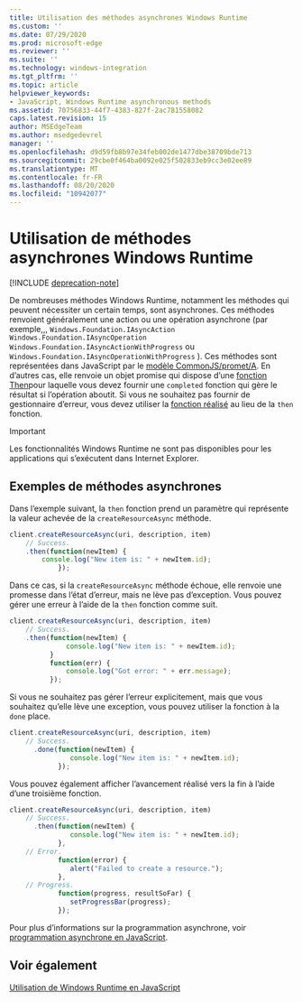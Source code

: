 ```yaml
---
title: Utilisation des méthodes asynchrones Windows Runtime
ms.custom: ''
ms.date: 07/29/2020
ms.prod: microsoft-edge
ms.reviewer: ''
ms.suite: ''
ms.technology: windows-integration
ms.tgt_pltfrm: ''
ms.topic: article
helpviewer_keywords:
- JavaScript, Windows Runtime asynchronous methods
ms.assetid: 70756833-44f7-4383-827f-2ac781558082
caps.latest.revision: 15
author: MSEdgeTeam
ms.author: msedgedevrel
manager: ''
ms.openlocfilehash: d9d59fb8b97e34feb002de1477dbe38709bde713
ms.sourcegitcommit: 29cbe0f464ba0092e025f502833eb9cc3e02ee89
ms.translationtype: MT
ms.contentlocale: fr-FR
ms.lasthandoff: 08/20/2020
ms.locfileid: "10942077"
---
```

# Utilisation de méthodes asynchrones Windows Runtime  

[!INCLUDE [deprecation-note](../includes/legacy-edge-note.md)]  

De nombreuses méthodes Windows Runtime, notamment les méthodes qui peuvent nécessiter un certain temps, sont asynchrones.  Ces méthodes renvoient généralement une action ou une opération asynchrone (par exemple,,, `Windows.Foundation.IAsyncAction` `Windows.Foundation.IAsyncOperation` `Windows.Foundation.IAsyncActionWithProgress` ou `Windows.Foundation.IAsyncOperationWithProgress` \).  Ces méthodes sont représentées dans JavaScript par le [modèle CommonJS/promet/A][CommonjsWikiPromises].  En d’autres cas, elle renvoie un objet promise qui dispose d’une [fonction Then][PreviousVersionsWindowsAppsBr229728]pour laquelle vous devez fournir une `completed` fonction qui gère le résultat si l’opération aboutit.  Si vous ne souhaitez pas fournir de gestionnaire d’erreur, vous devez utiliser la [fonction réalisé][PreviousVersionsWindowsAppsHr701079] au lieu de la `then` fonction.  

> [!IMPORTANT]
> Les fonctionnalités Windows Runtime ne sont pas disponibles pour les applications qui s’exécutent dans Internet Explorer.  

## Exemples de méthodes asynchrones  

Dans l’exemple suivant, la `then` fonction prend un paramètre qui représente la valeur achevée de la `createResourceAsync` méthode.  

```javascript
client.createResourceAsync(uri, description, item)
    // Success.
    .then(function(newItem) {
        console.log("New item is: " + newItem.id);
            });
```  

Dans ce cas, si la `createResourceAsync` méthode échoue, elle renvoie une promesse dans l’état d’erreur, mais ne lève pas d’exception.  Vous pouvez gérer une erreur à l’aide de la `then` fonction comme suit.  

```javascript
client.createResourceAsync(uri, description, item)
    // Success.
    .then(function(newItem) {
              console.log("New item is: " + newItem.id);
          }
          function(err) {
              console.log("Got error: " + err.message);
          });
```  

Si vous ne souhaitez pas gérer l’erreur explicitement, mais que vous souhaitez qu’elle lève une exception, vous pouvez utiliser la fonction à la `done` place.  

```javascript
client.createResourceAsync(uri, description, item)
    // Success.
      .done(function(newItem) {
               console.log("New item is: " + newItem.id);
            });
```  

Vous pouvez également afficher l’avancement réalisé vers la fin à l’aide d’une troisième fonction.  

```javascript
client.createResourceAsync(uri, description, item)
    // Success.
      .then(function(newItem) {
               console.log("New item is: " + newItem.id);
            },
    // Error.
            function(error) {
               alert("Failed to create a resource.");
            },
    // Progress.
            function(progress, resultSoFar) {
               setProgressBar(progress);
            });
```  

Pour plus d’informations sur la programmation asynchrone, voir [programmation asynchrone en JavaScript][PreviousVersionsWindowsAppsHh700330].  

## Voir également  

[Utilisation de Windows Runtime en JavaScript][WindowsRuntimeJavascript]  

<!-- links -->  

[WindowsRuntimeJavascript]: ./using-the-windows-runtime-in-javascript.md "Utilisation de Windows Runtime en JavaScript | Documents Microsoft"  

[PreviousVersionsWindowsAppsBr229728]: /previous-versions/windows/apps/br229728(v=win.10) "Promise, méthode | Documents Microsoft"  
[PreviousVersionsWindowsAppsHh700330]: /previous-versions/windows/apps/hh700330(v=win.10) "Programmation asynchrone en JavaScript (HTML) | Documents Microsoft"
[PreviousVersionsWindowsAppsHr701079]: /previous-versions/windows/apps/hh701079(v=win.10) "Méthode promise. Documents Microsoft"  

[CommonjsWikiPromises]: http://wiki.commonjs.org/wiki/Promises "Promet | Wiki spec CommonJS"  
